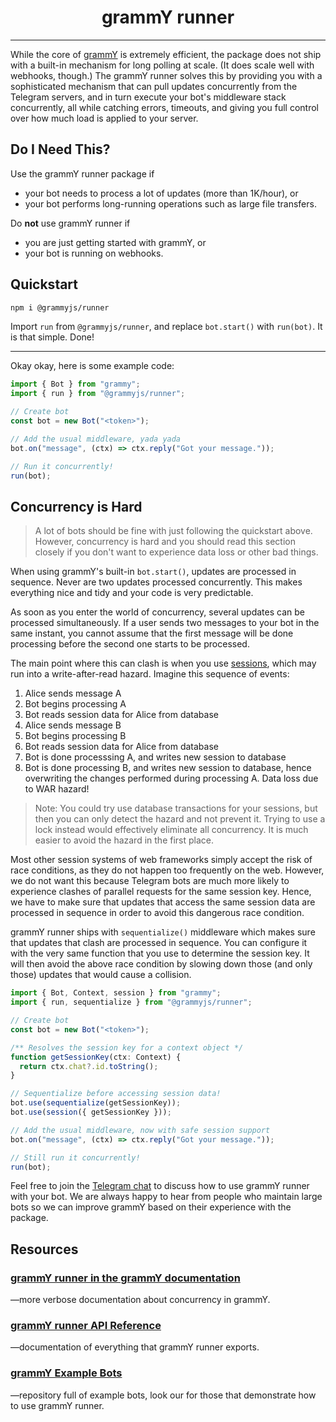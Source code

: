 # <h1 align="center">grammY runner</h1>

---

While the core of [grammY](https://github.com/grammyjs/grammY) is extremely efficient, the package does not ship with a built-in mechanism for long polling at scale.
(It does scale well with webhooks, though.)
The grammY runner solves this by providing you with a sophisticated mechanism that can pull updates concurrently from the Telegram servers, and in turn execute your bot's middleware stack concurrently, all while catching errors, timeouts, and giving you full control over how much load is applied to your server.

## Do I Need This?

Use the grammY runner package if

- your bot needs to process a lot of updates (more than 1K/hour), or
- your bot performs long-running operations such as large file transfers.

Do **not** use grammY runner if

- you are just getting started with grammY, or
- your bot is running on webhooks.

## Quickstart

```bash
npm i @grammyjs/runner
```

Import `run` from `@grammyjs/runner`, and replace `bot.start()` with `run(bot)`. It is that simple. Done!

---

Okay okay, here is some example code:

```ts
import { Bot } from "grammy";
import { run } from "@grammyjs/runner";

// Create bot
const bot = new Bot("<token>");

// Add the usual middleware, yada yada
bot.on("message", (ctx) => ctx.reply("Got your message."));

// Run it concurrently!
run(bot);
```

## Concurrency is Hard

> A lot of bots should be fine with just following the quickstart above.
> However, concurrency is hard and you should read this section closely if you don't want to experience data loss or other bad things.

When using grammY's built-in `bot.start()`, updates are processed in sequence.
Never are two updates processed concurrently.
This makes everything nice and tidy and your code is very predictable.

As soon as you enter the world of concurrency, several updates can be processed simultaneously.
If a user sends two messages to your bot in the same instant, you cannot assume that the first message will be done processing before the second one starts to be processed.

The main point where this can clash is when you use [sessions](/plugins/session.html), which may run into a write-after-read hazard.
Imagine this sequence of events:

1. Alice sends message A
2. Bot begins processing A
3. Bot reads session data for Alice from database
4. Alice sends message B
5. Bot begins processing B
6. Bot reads session data for Alice from database
7. Bot is done processsing A, and writes new session to database
8. Bot is done processing B, and writes new session to database, hence overwriting the changes performed during processing A.
   Data loss due to WAR hazard!

> Note: You could try use database transactions for your sessions, but then you can only detect the hazard and not prevent it.
> Trying to use a lock instead would effectively eliminate all concurrency.
> It is much easier to avoid the hazard in the first place.

Most other session systems of web frameworks simply accept the risk of race conditions, as they do not happen too frequently on the web.
However, we do not want this because Telegram bots are much more likely to experience clashes of parallel requests for the same session key.
Hence, we have to make sure that updates that access the same session data are processed in sequence in order to avoid this dangerous race condition.

grammY runner ships with `sequentialize()` middleware which makes sure that updates that clash are processed in sequence.
You can configure it with the very same function that you use to determine the session key.
It will then avoid the above race condition by slowing down those (and only those) updates that would cause a collision.

```ts
import { Bot, Context, session } from "grammy";
import { run, sequentialize } from "@grammyjs/runner";

// Create bot
const bot = new Bot("<token>");

/** Resolves the session key for a context object */
function getSessionKey(ctx: Context) {
  return ctx.chat?.id.toString();
}

// Sequentialize before accessing session data!
bot.use(sequentialize(getSessionKey));
bot.use(session({ getSessionKey }));

// Add the usual middleware, now with safe session support
bot.on("message", (ctx) => ctx.reply("Got your message."));

// Still run it concurrently!
run(bot);
```

Feel free to join the [Telegram chat](https://t.me/grammjs) to discuss how to use grammY runner with your bot.
We are always happy to hear from people who maintain large bots so we can improve grammY based on their experience with the package.

## Resources

### [grammY runner in the grammY documentation](https://grammy.dev/plugins/runner.html)

—more verbose documentation about concurrency in grammY.

### [grammY runner API Reference](https://doc.deno.land/https/deno.land/x/grammy_runner/mod.ts)

—documentation of everything that grammY runner exports.

### [grammY Example Bots](https://github.com/grammyjs/examples)

—repository full of example bots, look our for those that demonstrate how to use grammY runner.
